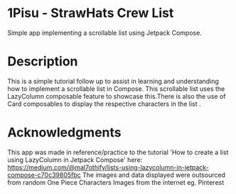 # 1Pisu - StrawHats Crew List
Simple app implementing a scrollable list using Jetpack Compose.

# Description  
This is a simple tutorial follow up to assist in learning and understanding how to implement a scrollable list in Compose.
This scrollable list uses the LazyColumn composable feature to showcase this.There is also the use of Card composables to display the respective characters in the list .

# Acknowledgments  
This app was made in reference/practice to the tutorial 'How to create a list using LazyColumn in Jetpack Compose' here: 
https://medium.com/@mal7othify/lists-using-lazycolumn-in-jetpack-compose-c70c39805fbc
The images and data displayed were outsourced from random One Piece Characters Images from the internet eg. Pinterest

